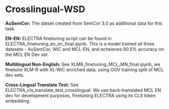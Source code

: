 # Crosslingual-WSD

**AuSemCor:** The datset created from SemCor 3.0 as additional data for this task.

**EN-EN:** ELECTRA finetuning script can be found in ELECTRA_finetuning_en_en_final.ipynb. This is a model trained all three datasets - AuSemCor, WiC and MCL-EN, and acheieves 90.5% accuracy on the MCL EN Dev set.

**Multilingual Non-English:** See XLMR_finetuning_MCL_MN_final.ipynb, we finetune XLM-R with XL-WiC enriched data, using OOV training split of MCL dev sets.

**Cross-Lingual Translate Test:** See ELECTRA_cls_translate_test_crosslingual. We use back-translated MCL EN dev for development purposes, finetuning ELECTRA using its CLS token embedding.
